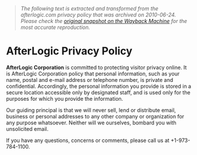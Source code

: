> *The following text is extracted and transformed from the afterlogic.com privacy policy that was archived on 2010-06-24. Please check the [original snapshot on the Wayback Machine](https://web.archive.org/web/20100624021812id_/http%3A//www.afterlogic.com/privacy-policy) for the most accurate reproduction.*

# AfterLogic Privacy Policy

**AfterLogic Corporation** is committed to protecting visitor privacy online. It is AfterLogic Corporation policy that personal information, such as your name, postal and e-mail address or telephone number, is private and confidential. Accordingly, the personal information you provide is stored in a secure location accessible only by designated staff, and is used only for the purposes for which you provide the information.

Our guiding principal is that we will never sell, lend or distribute email, business or personal addresses to any other company or organization for any purpose whatsoever. Neither will we ourselves, bombard you with unsolicited email.

If you have any questions, concerns or comments, please call us at +1-973-784-1100.
